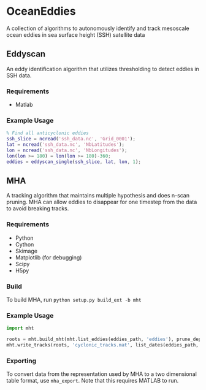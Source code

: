 # OceanEddies
A collection of algorithms to autonomously identify and track mesoscale ocean
eddies in sea surface height (SSH) satellite data

## Eddyscan
An eddy identification algorithm that utilizes thresholding to detect eddies in
SSH data.

### Requirements
 + Matlab

### Example Usage
```matlab
% Find all anticyclonic eddies
ssh_slice = ncread('ssh_data.nc', 'Grid_0001');
lat = ncread('ssh_data.nc', 'NbLatitudes');
lon = ncread('ssh_data.nc', 'NbLongitudes');
lon(lon >= 180) = lon(lon >= 180)-360;
eddies = eddyscan_single(ssh_slice, lat, lon, 1);
```

## MHA
A tracking algorithm that maintains multiple hypothesis and does n-scan pruning.
MHA can allow eddies to disappear for one timestep from the data to avoid breaking tracks.

### Requirements
 + Python
 + Cython
 + Skimage
 + Matplotlib (for debugging)
 + Scipy
 + H5py

### Build
To build MHA, run ``python setup.py build_ext -b mht``

### Example Usage
```python
import mht

roots = mht.build_mht(mht.list_eddies(eddies_path, 'eddies'), prune_depth=2, do_lookahead=True)
mht.write_tracks(roots, 'cyclonic_tracks.mat', list_dates(eddies_path, 'eddies'), prune_depth)
```

### Exporting
To convert data from the representation used by MHA to a two dimensional table
format, use ``mha_export``. Note that this requires MATLAB to run.
